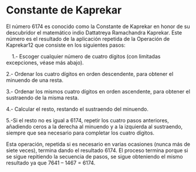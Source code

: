 # Constante de Kaprekar
El número 6174 es conocido como la Constante de Kaprekar en honor de su descubridor el matemático indio Dattatreya Ramachandra Kaprekar. Este número es el resultado de la aplicación repetida de la Operación de Kaprekar1​2​ que consiste en los siguientes pasos:

&nbsp;&nbsp;&nbsp;&nbsp;1.- Escoger cualquier número de cuatro dígitos (con limitadas excepciones, véase más abajo).
  
  2.- Ordenar los cuatro dígitos en orden descendente, para obtener el minuendo de una resta.
  
  3.- Ordenar los mismos cuatro dígitos en orden ascendente, para obtener el sustraendo de la misma resta.
  
  4.- Calcular el resto, restando el sustraendo del minuendo.
  
  5.-Si el resto no es igual a 6174, repetir los cuatro pasos anteriores, añadiendo ceros a la derecha al minuendo y a la izquierda al sustraendo, siempre que sea necesario para completar los cuatro dígitos.
  
Esta operación, repetida si es necesario en varias ocasiones (nunca más de siete veces), termina dando el resultado 6174. El proceso termina porque si se sigue repitiendo la secuencia de pasos, se sigue obteniendo el mismo resultado ya que 7641 – 1467 = 6174.
